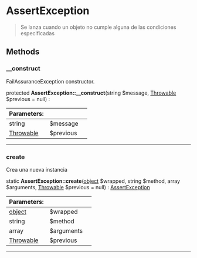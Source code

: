 
                                                                                                                                            
    
# AssertException


> Se lanza cuando un objeto no cumple alguna de las condiciones especificadas
>
> 








## Methods

### __construct
FailAssuranceException constructor.


protected **AssertException::__construct**(string $message, [Throwable](../../../../Throwable.md) $previous = null) : 


|Parameters: | | |
| --- | --- | --- |
|string |$message |  |
|[Throwable](../../../../Throwable.md) |$previous |  |

---


### create
Crea una nueva instancia


static **AssertException::create**([object](../../../../object.md) $wrapped, string $method, array $arguments, [Throwable](../../../../Throwable.md) $previous = null) : [AssertException](../../../../AssertException.md)


|Parameters: | | |
| --- | --- | --- |
|[object](../../../../object.md) |$wrapped |  |
|string |$method |  |
|array |$arguments |  |
|[Throwable](../../../../Throwable.md) |$previous |  |

---


                                                                                                                                                                                                                                                                                                                                                                                                            
    
                                                                                                                                                                                                                                                                             
                